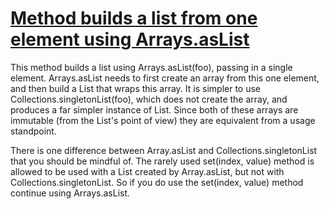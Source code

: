 # [Method builds a list from one element using Arrays.asList](http://fb-contrib.sourceforge.net/bugdescriptions.html#LUI_USE_SINGLETON_LIST)

This method builds a list using Arrays.asList(foo), passing in a single element. Arrays.asList needs to first create an array from this one
    	element, and then build a List that wraps this array. It is simpler to use Collections.singletonList(foo), which does not create the array, and
    	produces a far simpler instance of List. Since both of these arrays are immutable (from the List's point of view) they are equivalent from a usage
    	standpoint.

There is one difference between Array.asList and Collections.singletonList that you should be mindful of. The rarely used set(index, value) method is
    	allowed to be used with a List created by Array.asList, but not with Collections.singletonList. So if you do use the set(index, value) method
    	continue using Arrays.asList.